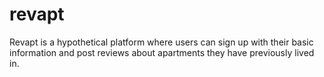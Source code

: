 # revapt
Revapt is a hypothetical platform where users can sign up with their basic information and post reviews about apartments they have previously lived in.
